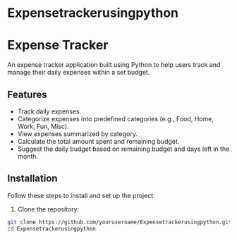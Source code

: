 # Expensetrackerusingpython

# Expense Tracker

An expense tracker application built using Python to help users track and manage their daily expenses within a set budget.

## Features

- Track daily expenses.
- Categorize expenses into predefined categories (e.g., Food, Home, Work, Fun, Misc).
- View expenses summarized by category.
- Calculate the total amount spent and remaining budget.
- Suggest the daily budget based on remaining budget and days left in the month.

## Installation

Follow these steps to install and set up the project:

1. Clone the repository:

```bash
git clone https://github.com/yourusername/Expensetrackerusingpython.git
cd Expensetrackerusingpython
